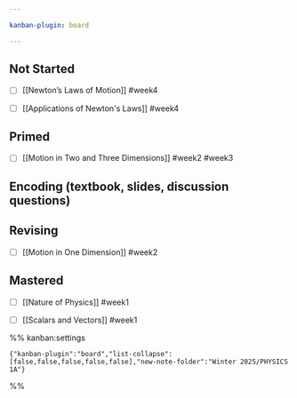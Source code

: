```yaml
---

kanban-plugin: board

---
```


## Not Started

- [ ] [[Newton’s Laws of Motion]] #week4
- [ ] [[Applications of Newton's Laws]] #week4


## Primed

- [ ] [[Motion in Two and Three Dimensions]] #week2 #week3


## Encoding (textbook, slides, discussion questions)



## Revising

- [ ] [[Motion in One Dimension]] #week2


## Mastered

- [ ] [[Nature of Physics]] #week1
- [ ] [[Scalars and Vectors]] #week1




%% kanban:settings
```
{"kanban-plugin":"board","list-collapse":[false,false,false,false,false],"new-note-folder":"Winter 2025/PHYSICS 1A"}
```
%%